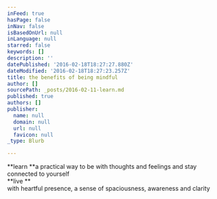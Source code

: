```yaml
---
inFeed: true
hasPage: false
inNav: false
isBasedOnUrl: null
inLanguage: null
starred: false
keywords: []
description: ''
datePublished: '2016-02-18T18:27:27.880Z'
dateModified: '2016-02-18T18:27:23.257Z'
title: the benefits of being mindful
author: []
sourcePath: _posts/2016-02-11-learn.md
published: true
authors: []
publisher:
  name: null
  domain: null
  url: null
  favicon: null
_type: Blurb

---
```

**learn **a practical way to be with thoughts and feelings and stay connected to yourself   
**live **  
with heartful presence, a sense of spaciousness, awareness and clarity